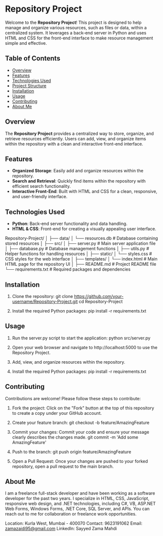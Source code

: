 # Repository Project

Welcome to the **Repository Project**! This project is designed to help manage and organize various resources, such as files or data, within a centralized system. It leverages a back-end server in Python and uses HTML and CSS for the front-end interface to make resource management simple and effective.

## Table of Contents

- [Overview](#overview)
- [Features](#features)
- [Technologies Used](#technologies-used)
- [Project Structure](#project-structure)
- [Installation](#installation)
- [Usage](#usage)
- [Contributing](#contributing)
- [About Me](#about-me)


## Overview

The **Repository Project** provides a centralized way to store, organize, and retrieve resources efficiently. Users can add, view, and organize items within the repository with a clean and interactive front-end interface.

## Features

- **Organized Storage**: Easily add and organize resources within the repository.
- **Search and Retrieval**: Quickly find items within the repository with efficient search functionality.
- **Interactive Front-End**: Built with HTML and CSS for a clean, responsive, and user-friendly interface.

## Technologies Used

- **Python**: Back-end server functionality and data handling.
- **HTML & CSS**: Front-end for creating a visually appealing user interface.

Repository-Project/
│
├── data/
│   └── resources.db          # Database containing stored resources
│
├── src/
│   ├── server.py             # Main server application file
│   ├── database.py           # Database management functions
│   ├── utils.py              # Helper functions for handling resources
│
├── static/
│   └── styles.css            # CSS styles for the web interface
│
├── templates/
│   └── index.html            # Main HTML page for the repository UI
│
├── README.md                 # Project README file
└── requirements.txt          # Required packages and dependencies



## Installation
1. Clone the repository:
git clone https://github.com/your-username/Repository-Project.git
cd Repository-Project

2. Install the required Python packages:
pip install -r requirements.txt

## Usage
1. Run the server.py script to start the application:
python src/server.py

2. Open your web browser and navigate to http://localhost:5000 to use the Repository Project.
3. Add, view, and organize resources within the repository.

2. Install the required Python packages:
pip install -r requirements.txt

## Contributing
Contributions are welcome! Please follow these steps to contribute:
1. Fork the project: Click on the "Fork" button at the top of this repository to create a copy under your GitHub account.

2. Create your feature branch:
git checkout -b feature/AmazingFeature

3. Commit your changes: Commit your code and ensure your message clearly describes the changes made.
git commit -m 'Add some AmazingFeature'

4. Push to the branch:
git push origin feature/AmazingFeature

5. Open a Pull Request: Once your changes are pushed to your forked repository, open a pull request to the main branch.

## About Me
I am a freelance full-stack developer and have been working as a software developer for the past two years. I specialize in HTML, CSS, JavaScript, responsive web design, and .NET technologies, including C#, VB, ASP.NET Web Forms, Windows Forms, .NET Core, SQL Server, and APIs. You can reach out to me for collaboration or freelance work opportunities.

Location: Kurla West, Mumbai - 400070
Contact: 9623191062
Email: zamazaidi95@gmail.com
LinkedIn: Sayyed Zama Mahdi
